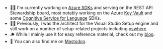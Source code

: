 * 👨‍💻 I'm currently working on [Azure SDKs](https://learn.microsoft.com/dotnet/azure/) and serving on the REST API Stewardship board, most notably working on the Azure [Key Vault](https://learn.microsoft.com/dotnet/api/overview/azure/key-vault?view=azure-dotnet) and some [Cognitive Service for Language](https://learn.microsoft.com/azure/cognitive-services/language-service/concepts/developer-guide) SDKs.
* 👨‍💻 Previously, I was the architect for the Visual Studio Setup engine and still work on a number of setup-related projects including [vswhere](https://github.com/microsoft/vswhere).
* 🪵 While I mainly use it for easy reference material, check out my [blog](https://heaths.dev).
* 🐘 You can also find me on <a rel="nofollow me" href="https://fosstodon.org/@heaths">Mastodon</a>.
